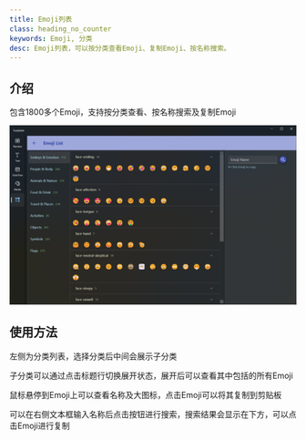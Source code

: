 ```yaml
---
title: Emoji列表
class: heading_no_counter
keywords: Emoji, 分类 
desc: Emoji列表，可以按分类查看Emoji、复制Emoji、按名称搜索。
---
```


## 介绍

包含1800多个Emoji，支持按分类查看、按名称搜索及复制Emoji

![](../../assets/images/ToolsSet/TSOEmoji.png)

## 使用方法

左侧为分类列表，选择分类后中间会展示子分类

子分类可以通过点击标题行切换展开状态，展开后可以查看其中包括的所有Emoji

鼠标悬停到Emoji上可以查看名称及大图标，点击Emoji可以将其复制到剪贴板

可以在右侧文本框输入名称后点击按钮进行搜索，搜索结果会显示在下方，可以点击Emoji进行复制
